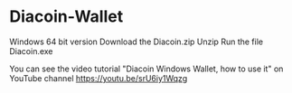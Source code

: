 # Diacoin-Wallet
Windows 64 bit version
Download the Diacoin.zip
Unzip
Run the file Diacoin.exe

You can see the video tutorial "Diacoin Windows Wallet, how to use it" on YouTube channel 
https://youtu.be/srU6iy1Wqzg
